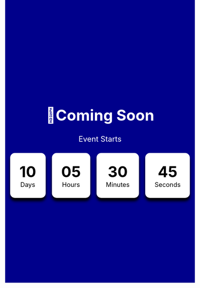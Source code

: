 <!DOCTYPE html>
<html lang="en">
<head>
<meta charset="UTF-8">
<meta name="viewport" content="width=device-width, initial-scale=1.0">
<title>Document</title>
<style>
.time-box{
background:white;
padding:30px;
box-shadow:0 10px 10px black;
border-radius:15px;
}
.container{
text-align:center;
}
body{
background:darkblue;
color:white;
height:800px;
display:flex;
align-items:center;
justify-content:center;
}
.timer{
display:flex;
justify-content:center;
gap:20px;
}
.number{
color:black;
font-size:48px;
font-weight:bold;
}
.label{
color:black;
font-size:20px;
}
h1{
font-size:48px;
}
p{
font-size:24px;
margin-bottom:30px;
}
</style>
</head>
<body>
<div class="container">
<h1>&#128640;Coming Soon</h1>
<p>Event Starts</p>
<div class="timer">
<div class="time-box">
<span class="number">10</span>
<span class="label">Days</span>
</div>
<div class="time-box">
<span class="number">05</span>
<span class=label>Hours</span>
</div>
<div class="time-box">
<span class="number">30</span>
<span class=label>Minutes</span>
</div>
<div class="time-box">
<span class="number">45</span>
<span class=label>Seconds</span>
</div>
</div>
</div>
</body>
</html>
